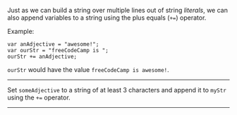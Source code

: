 <div class="challenge-instructions basic-javascript"><div><section id="description">
<p>Just as we can build a string over multiple lines out of string <dfn>literals</dfn>, we can also append variables to a string using the plus equals (<code>+=</code>) operator.</p>
<p>Example:</p>
<pre class="language-js"><code class="language-js"><span class="token keyword">var</span> anAdjective <span class="token operator">=</span> <span class="token string">"awesome!"</span><span class="token punctuation">;</span>
<span class="token keyword">var</span> ourStr <span class="token operator">=</span> <span class="token string">"freeCodeCamp is "</span><span class="token punctuation">;</span>
ourStr <span class="token operator">+=</span> anAdjective<span class="token punctuation">;</span>
</code></pre>
<p><code>ourStr</code> would have the value <code>freeCodeCamp is awesome!</code>.</p>
</section></div><hr/><div><section id="instructions">
<p>Set <code>someAdjective</code> to a string of at least 3 characters and append it to <code>myStr</code> using the <code>+=</code> operator.</p>
</section></div><hr/></div>